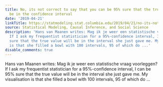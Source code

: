 ```yaml
---
title: No, its not correct to say that you can be 95% sure that the true value will
  be in the confidence interval
date: '2019-04-21'
linkTitle: https://statmodeling.stat.columbia.edu/2019/04/21/no-its-not-correct-to-say-that-you-can-be-95-sure-that-the-true-value-will-be-in-the-confidence-interval/
source: Statistical Modeling, Causal Inference, and Social Science
description: 'Hans van Maanen writes: Mag ik je weer een statistische vraag voorleggen?
  If I ask my frequentist statistician for a 95%-confidence interval, I can be 95%
  sure that the true value will be in the interval she just gave me. My visualisation
  is that she filled a bowl with 100 intervals, 95 of which do ...'
disable_comments: true
---
```

Hans van Maanen writes: Mag ik je weer een statistische vraag voorleggen? If I ask my frequentist statistician for a 95%-confidence interval, I can be 95% sure that the true value will be in the interval she just gave me. My visualisation is that she filled a bowl with 100 intervals, 95 of which do ...